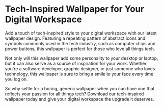 <!--
Write me markdown content of website with wallpaper:

"A wallpaper with a repeating pattern of abstract icons and symbols commonly used in the tech industry, such as computer chips and power buttons."

The header of the page should not be copy of the text but rather a real content of the website which is using this wallpaper.
-->

<!--font:Poppins-->

# Tech-Inspired Wallpaper for Your Digital Workspace

Add a touch of tech-inspired style to your digital workspace with our latest wallpaper design. Featuring a repeating pattern of abstract icons and symbols commonly used in the tech industry, such as computer chips and power buttons, this wallpaper is perfect for those who love all things tech.

Not only will this wallpaper add some personality to your desktop or laptop, but it can also serve as a source of inspiration for your work. Whether you're a software developer, graphic designer, or just someone who loves technology, this wallpaper is sure to bring a smile to your face every time you log on.

So why settle for a boring, generic wallpaper when you can have one that reflects your passion for all things tech? Download our tech-inspired wallpaper today and give your digital workspace the upgrade it deserves.
